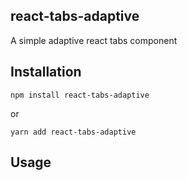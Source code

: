 ## react-tabs-adaptive

A simple adaptive react tabs component

## Installation

````
npm install react-tabs-adaptive
````
or
````
yarn add react-tabs-adaptive
````

## Usage



